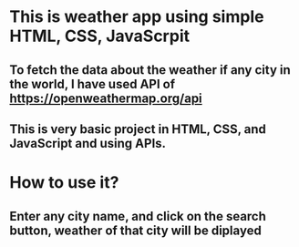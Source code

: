 # This is weather app using simple HTML, CSS, JavaScrpit
## To fetch the data about the weather if any city in the world, I have used API of https://openweathermap.org/api
## This is very basic project in HTML, CSS, and JavaScript and using APIs.


# How to use it?
## Enter any city name, and click on the search button, weather of that city will be diplayed
